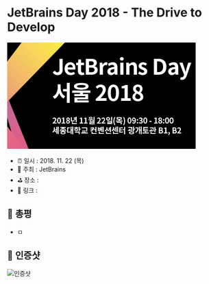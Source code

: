 # JetBrains Day 2018 - The Drive to Develop

![JetBrains Day 2018 - The Drive to Develop](image.jpg)

- ⏰ 일시 : 2018. 11. 22 (목)
- 💁 주최 : JetBrains
- ⛳ 장소 : 
- 🔗 링크 : 

## 👏 총평 

- ㅁ

## 📸 인증샷

![인증샷](self.png)
